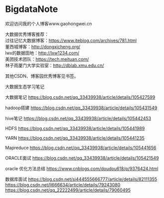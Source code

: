 # BigdataNote  
欢迎访问我的个人博客www.gaohongwei.cn  

大数据优秀博客推荐：  
过往记忆大数据博客：https://www.iteblog.com/archives/781.html  
董西城博客：http://dongxicheng.org/  
lwx的数据田地：http://lxw1234.com/  
美团技术团队：https://tech.meituan.com/  
林子雨厦门大学实验室：http://dblab.xmu.edu.cn/  

其他CSDN、博客园优秀博客见书签。  

大数据生态学习笔记  

大数据笔记 https://blog.csdn.net/qq_33439938/article/details/105427599

hadoop搭建  https://blog.csdn.net/qq_33439938/article/details/105431549

hive笔记    https://blog.csdn.net/qq_33439938/article/details/105442453

HDFS       https://blog.csdn.net/qq_33439938/article/details/105441989

YARN      https://blog.csdn.net/qq_33439938/article/details/105441235

Mapreduce   https://blog.csdn.net/qq_33439938/article/details/105441656

ORACLE面试  https://blog.csdn.net/qq_33439938/article/details/105421549

oracle 优化方法总结      https://www.cnblogs.com/doudou618/p/9376424.html

数据库面试
https://blog.csdn.net/si444555666777/article/details/82111355
https://blog.csdn.net/ll666634/article/details/79243080
https://blog.csdn.net/qq_22222499/article/details/79060495
